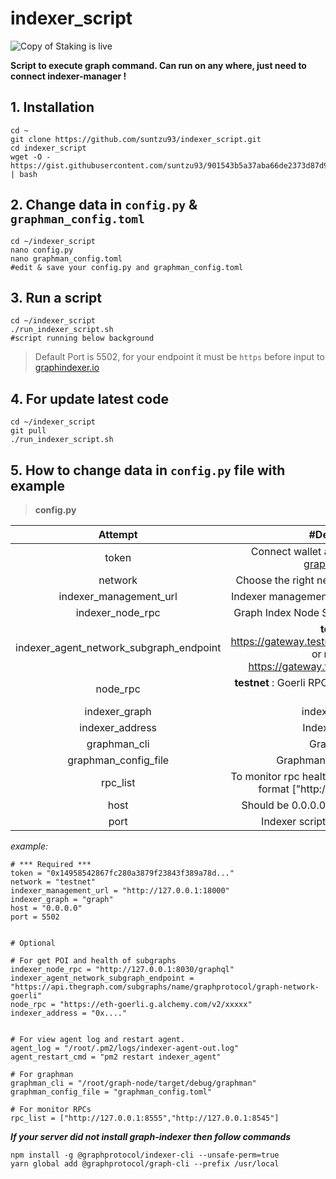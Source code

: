 # indexer_script
![Copy of Staking is live](https://user-images.githubusercontent.com/90826754/199955363-0eaa0229-fe54-4f42-a77e-9039a85ae8b9.png)

**Script to execute graph command. Can run on any where, just need to connect indexer-manager !** 

## 1. Installation
```
cd ~
git clone https://github.com/suntzu93/indexer_script.git
cd indexer_script
wget -O - https://gist.githubusercontent.com/suntzu93/901543b5a37aba66de2373d87d968669/raw/install.sh | bash
```
## 2. Change data in `config.py` & `graphman_config.toml`
```
cd ~/indexer_script
nano config.py
nano graphman_config.toml
#edit & save your config.py and graphman_config.toml
```
## 3. Run a script
```
cd ~/indexer_script
./run_indexer_script.sh
#script running below background
```
>Default Port is 5502, for your endpoint it must be `https` before input to <a href="https://graphindexer.co" target="_blank">graphindexer.io</a>

## 4. For update latest code
```
cd ~/indexer_script
git pull
./run_indexer_script.sh
```

## 5. How to change data in `config.py` file with example 
>**config.py**

|                 Attempt                 |                                                   #Description                                                   |
|:---------------------------------------:|:----------------------------------------------------------------------------------------------------------------:|
|                  token                  |    Connect wallet and generate token on <a href="https://graphindexer.co" target="_blank">graphindexer.io</a>    |
|                 network                 |                                   Choose the right network (mainnet / testnet)                                   |
|         indexer_management_url          |                                   Indexer management API (default port 18000)                                    |
|            indexer_node_rpc             |                                   Graph Index Node Server (default port 8030)                                    |
| indexer_agent_network_subgraph_endpoint | **testnet** : https://gateway.testnet.thegraph.com/network or **mainnet** : https://gateway.thegraph.com/network |
|                node_rpc                 |                            **testnet** : Goerli RPC or **mainnet** : eth mainnet rpc                             |
|              indexer_graph              |                          indexer cli [Detail](https://github.com/graphprotocol/indexer)                          |
|             indexer_address             |                                                 Indexer address                                                  |
|              graphman_cli               |                                                   Graphman cli                                                   |
|          graphman_config_file           |      Graphman config file [Detail](https://github.com/graphprotocol/graph-node/blob/master/docs/config.md)       |
|                rpc_list                 |               To monitor rpc healthy , only support EVM rpc, format ["http://rpc1","http://rpc2"]                |
|                  host                   |                                     Should be 0.0.0.0 to access from network                                     |
|                  port                   |                                        Indexer script port (default 5502)                                        |

*example:*

```
# *** Required ***
token = "0x14958542867fc280a3879f23843f389a78d..."
network = "testnet"
indexer_management_url = "http://127.0.0.1:18000"
indexer_graph = "graph"
host = "0.0.0.0"
port = 5502


# Optional

# For get POI and health of subgraphs
indexer_node_rpc = "http://127.0.0.1:8030/graphql"
indexer_agent_network_subgraph_endpoint = "https://api.thegraph.com/subgraphs/name/graphprotocol/graph-network-goerli"
node_rpc = "https://eth-goerli.g.alchemy.com/v2/xxxxx"
indexer_address = "0x...."


# For view agent log and restart agent.
agent_log = "/root/.pm2/logs/indexer-agent-out.log"
agent_restart_cmd = "pm2 restart indexer_agent"

# For graphman
graphman_cli = "/root/graph-node/target/debug/graphman"
graphman_config_file = "graphman_config.toml"

# For monitor RPCs
rpc_list = ["http://127.0.0.1:8555","http://127.0.0.1:8545"]

```

***If your server did not install graph-indexer then follow commands***
```
npm install -g @graphprotocol/indexer-cli --unsafe-perm=true
yarn global add @graphprotocol/graph-cli --prefix /usr/local

```
